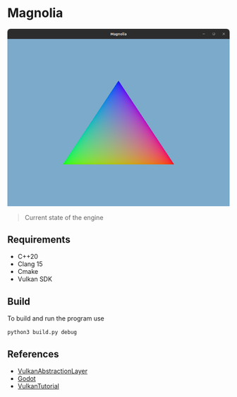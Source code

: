 # Magnolia

![screenshot](assets/screenshots/magnolia_v0.0.0.png)
> Current state of the engine

## Requirements
<!-- Add links -->
- C++20
- Clang 15
- Cmake
- Vulkan SDK

## Build
To build and run the program use

```
python3 build.py debug
```

## References
- [VulkanAbstractionLayer](https://github.com/asc-community/VulkanAbstractionLayer)
- [Godot](https://github.com/godotengine/godot)
- [VulkanTutorial](https://github.com/Overv/VulkanTutorial)
